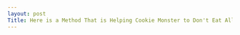 ```yaml
---
layout: post
Title: Here is a Method That is Helping Cookie Monster to Don't Eat All The Cookies
---
```

